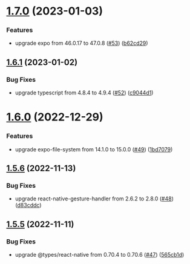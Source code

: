 # [1.7.0](https://github.com/thecyberworld/thecyberhub-app/compare/v1.6.1...v1.7.0) (2023-01-03)


### Features

* upgrade expo from 46.0.17 to 47.0.8 ([#53](https://github.com/thecyberworld/thecyberhub-app/issues/53)) ([b62cd29](https://github.com/thecyberworld/thecyberhub-app/commit/b62cd29041d2ab0950b7f28a76d442b3d8827e10))



## [1.6.1](https://github.com/thecyberworld/thecyberhub-app/compare/v1.6.0...v1.6.1) (2023-01-02)


### Bug Fixes

* upgrade typescript from 4.8.4 to 4.9.4 ([#52](https://github.com/thecyberworld/thecyberhub-app/issues/52)) ([c9044d1](https://github.com/thecyberworld/thecyberhub-app/commit/c9044d1e6395f5ab7095cb2367ffa7c78755b9af))



# [1.6.0](https://github.com/thecyberworld/thecyberhub-app/compare/v1.5.6...v1.6.0) (2022-12-29)


### Features

* upgrade expo-file-system from 14.1.0 to 15.0.0 ([#49](https://github.com/thecyberworld/thecyberhub-app/issues/49)) ([1bd7079](https://github.com/thecyberworld/thecyberhub-app/commit/1bd7079a24da59f315bcf76d7d490af22e86534c))



## [1.5.6](https://github.com/thecyberworld/thecyberhub-app/compare/v1.5.5...v1.5.6) (2022-11-13)


### Bug Fixes

* upgrade react-native-gesture-handler from 2.6.2 to 2.8.0 ([#48](https://github.com/thecyberworld/thecyberhub-app/issues/48)) ([d83cddc](https://github.com/thecyberworld/thecyberhub-app/commit/d83cddc41573e03662547ed857518ebd9a1c9f72))



## [1.5.5](https://github.com/thecyberworld/thecyberhub-app/compare/v1.5.4...v1.5.5) (2022-11-11)


### Bug Fixes

* upgrade @types/react-native from 0.70.4 to 0.70.6 ([#47](https://github.com/thecyberworld/thecyberhub-app/issues/47)) ([565cb1d](https://github.com/thecyberworld/thecyberhub-app/commit/565cb1d5434078634407b39997c99c93007cf405))



